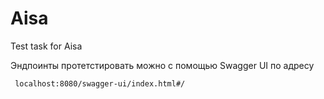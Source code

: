 # Aisa

Test task for Aisa

Эндпоинты протетстировать можно с помощью Swagger UI по адресу 

<code> localhost:8080/swagger-ui/index.html#/ <code>
